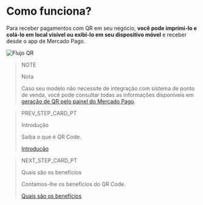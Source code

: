 # Como funciona?

Para receber pagamentos com QR em seu negócio, **você pode imprimi-lo e colá-lo em local visível ou exibi-lo em seu dispositivo móvel** e receber desde o app de Mercado Pago.

![Flujo QR](/images/mobile/qr_flujo.pt.png)

> NOTE
>
> Nota
>
> Caso seu modelo não necessite de integração com sistema de ponto de venda, você pode consultar todas as informações disponíveis em [geração de QR pelo painel do Mercado Pago](/developers/pt/docs/qr-code/integrations-front).

> PREV_STEP_CARD_PT
>
> Introdução
>
> Saiba o que é QR Code.
>
> [Introdução](https://www.mercadopago[FAKER][URL][DOMAIN]/developers/pt/docs/qr-code/introduction)

> NEXT_STEP_CARD_PT
>
> Quais são os benefícios
>
> Contamos-lhe os benefícios do QR Code.
>
> [Quais são os benefícios](https://www.mercadopago[FAKER][URL][DOMAIN]/developers/pt/docs/qr-code/introduction/benefits)